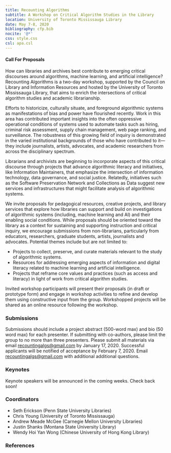 ```yaml
---
title: Recounting Algorithms
subtitle: A Workshop on Critical Algorithm Studies in the Library 
location: University of Toronto Mississauga Library
date: May 7-8, 2020
bibliography: cfp.bib
nocite: '@*'
css: style.css
csl: apa.csl
---
```


#### Call For Proposals
How can libraries and archives best contribute to emerging critical discourses around algorithms, machine learning, and artificial intelligence? Recounting Algorithms is a two-day workshop, supported by the Council on Library and Information Resources and hosted by the  University of Toronto Mississauga Library, that aims to enrich the intersections of critical algorithm studies and academic librarianship. 

Efforts to historicize, culturally situate, and foreground algorithmic systems as manifestations of bias and power have flourished recently. Work in this area has contributed important insights into the often oppressive operational conditions of systems used to automate tasks such as hiring, criminal risk assessment, supply chain management, web page ranking, and surveillance. The robustness of this growing field of inquiry is demonstrated in the varied institutional backgrounds of those who have contributed to it—they include journalists, artists, advocates, and academic researchers from across the disciplinary spectrum. 

Librarians and archivists are beginning to incorporate aspects of this critical discourse through projects that advance algorithmic literacy and initiatives, like Information Maintainers, that emphasize the intersection of information technology, data governance, and social justice. Relatedly, initiatives such as the Software Preservation Network and Collections as Data suggest new services and infrastructures that might facilitate analysis of algorithmic systems.

We invite proposals for pedagogical resources, creative projects, and library services that explore how libraries can support and build on investigations of algorithmic systems (including, machine learning and AI) and their enabling social conditions.  While proposals should be oriented toward the library as a context for sustaining and supporting instruction and critical inquiry, we encourage submissions from non-librarians, particularly from educators, researchers, graduate students,  artists, journalists and advocates. Potential themes include but are not limited to:


- Projects to collect, preserve, and curate materials relevant to the study of algorithmic systems.
- Resources for addressing emerging aspects of information and digital  literacy related to machine learning and artificial intelligence. 
- Projects that reframe core values and practices (such as access and literacy) in light of work from critical algorithm studies. 

Invited workshop participants will present their proposals (in draft or prototype form) and engage in workshop activities to refine and develop them using constructive input from the group. Workshopped projects will be shared as an online resource following the workshop. 

### Submissions

Submissions should include a project abstract (500-word max) and bio (50 word max) for each presenter. If submitting with co-authors, please limit the group to no more than three presenters. Please submit all materials via email <recountingalgs@gmail.com> by January 17, 2020. Successful applicants will be notified of acceptance by February 7, 2020. Email <recountingalgs@gmail.com> with additional additional questions. 

### Keynotes

Keynote speakers will be announced in the coming weeks. Check back soon!

### Coordinators

- Seth Erickson (Penn State University Libraries)
- Chris Young (University of Toronto Mississauga)
- Andrew Meade McGee (Carnegie Mellon University Libraries)
- Justin Shanks (Montana State University Library)
- Wendy Hoi Yan Wong (Chinese University of Hong Kong Library)

### References

